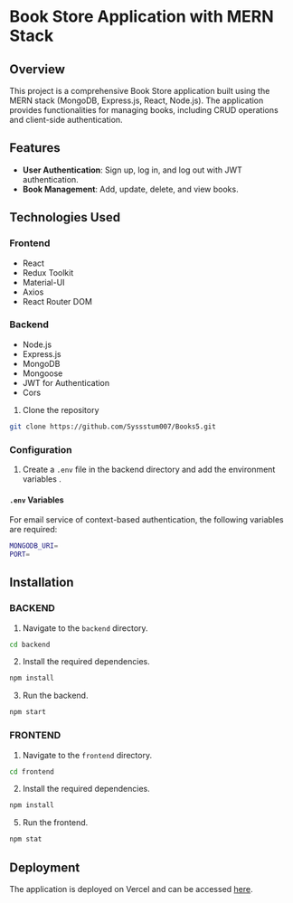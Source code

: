 # Book Store Application with MERN Stack

## Overview

This project is a comprehensive Book Store application built using the MERN stack (MongoDB, Express.js, React, Node.js). The application provides functionalities for managing books, including CRUD operations and client-side authentication.

## Features

- **User Authentication**: Sign up, log in, and log out with JWT authentication.
- **Book Management**: Add, update, delete, and view books.


## Technologies Used

### Frontend

- React
- Redux Toolkit
- Material-UI
- Axios
- React Router DOM

### Backend

- Node.js
- Express.js
- MongoDB
- Mongoose
- JWT for Authentication
- Cors


1. Clone the repository

```bash
git clone https://github.com/Syssstum007/Books5.git
```


### Configuration

1. Create a `.env` file in the backend directory and add the environment variables .

#### `.env` Variables

For email service of context-based authentication, the following variables are required:

```bash
MONGODB_URI=
PORT=

```


## Installation

### BACKEND

1. Navigate to the `backend` directory.

```bash
cd backend
```

2. Install the required dependencies.

```bash
npm install
```

3. Run the backend.

```bash
npm start
```


### FRONTEND

1. Navigate to the `frontend` directory.

```bash
cd frontend
```

2. Install the required dependencies.

```bash
npm install
```

5. Run the frontend.

```bash
npm stat
```

## Deployment
The application is deployed on Vercel and can be accessed [here](https://books5-bg4sw44p3-deepak-kumars-projects-c208f7e3.vercel.app/).
